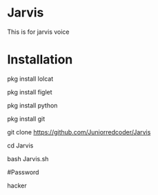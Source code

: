 # Jarvis
This is for jarvis voice

# Installation
pkg install lolcat

pkg install figlet

pkg install python
 
pkg install git

git clone https://github.com/Juniorredcoder/Jarvis

cd Jarvis

bash Jarvis.sh


#Password

hacker
